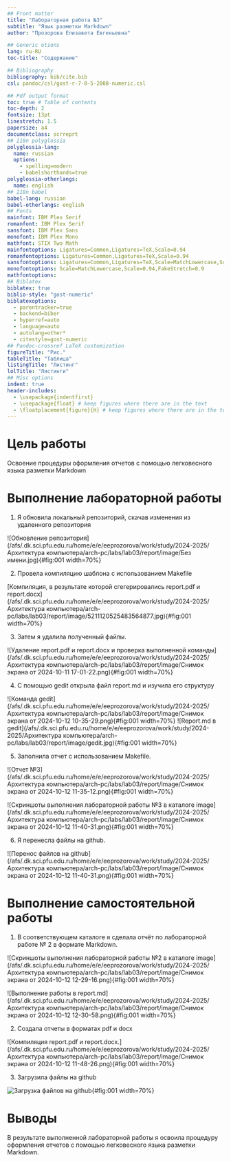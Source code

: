 ```yaml
---
## Front matter
title: "Лабораторная работа №3"
subtitle: "Язык разметки Markdown"
author: "Прозорова Елизавета Евгеньевна"

## Generic otions
lang: ru-RU
toc-title: "Содержание"

## Bibliography
bibliography: bib/cite.bib
csl: pandoc/csl/gost-r-7-0-5-2008-numeric.csl

## Pdf output format
toc: true # Table of contents
toc-depth: 2
fontsize: 13pt
linestretch: 1.5
papersize: a4
documentclass: scrreprt
## I18n polyglossia
polyglossia-lang:
  name: russian
  options:
	- spelling=modern
	- babelshorthands=true
polyglossia-otherlangs:
  name: english
## I18n babel
babel-lang: russian
babel-otherlangs: english
## Fonts
mainfont: IBM Plex Serif
romanfont: IBM Plex Serif
sansfont: IBM Plex Sans
monofont: IBM Plex Mono
mathfont: STIX Two Math
mainfontoptions: Ligatures=Common,Ligatures=TeX,Scale=0.94
romanfontoptions: Ligatures=Common,Ligatures=TeX,Scale=0.94
sansfontoptions: Ligatures=Common,Ligatures=TeX,Scale=MatchLowercase,Scale=0.94
monofontoptions: Scale=MatchLowercase,Scale=0.94,FakeStretch=0.9
mathfontoptions:
## Biblatex
biblatex: true
biblio-style: "gost-numeric"
biblatexoptions:
  - parentracker=true
  - backend=biber
  - hyperref=auto
  - language=auto
  - autolang=other*
  - citestyle=gost-numeric
## Pandoc-crossref LaTeX customization
figureTitle: "Рис."
tableTitle: "Таблица"
listingTitle: "Листинг"
lolTitle: "Листинги"
## Misc options
indent: true
header-includes:
  - \usepackage{indentfirst}
  - \usepackage{float} # keep figures where there are in the text
  - \floatplacement{figure}{H} # keep figures where there are in the text
---
```


# Цель работы

Освоение процедуры оформления отчетов с помощью легковесного
языка разметки Markdown

# Выполнение лабораторной работы

1. Я обновила локальный репозиторий, скачав изменения из удаленного репозитория 

![Обновление репозитория](/afs/.dk.sci.pfu.edu.ru/home/e/e/eeprozorova/work/study/2024-2025/Архитектура компьютера/arch-pc/labs/lab03/report/image/Без имени.jpg){#fig:001 width=70%}

2. Провела компиляцию шаблона с использованием Makefile

[Компиляция, в результате которой сгегерировались report.pdf и report.docx](/afs/.dk.sci.pfu.edu.ru/home/e/e/eeprozorova/work/study/2024-2025/Архитектура компьютера/arch-pc/labs/lab03/report/image/5211120525483564877.jpg){#fig:001 width=70%}

3. Затем я удалила полученный файлы.

![Удаление report.pdf и report.docx и проверка выполненной команды](/afs/.dk.sci.pfu.edu.ru/home/e/e/eeprozorova/work/study/2024-2025/Архитектура компьютера/arch-pc/labs/lab03/report/image/Снимок экрана от 2024-10-11 17-01-22.png){#fig:001 width=70%}

4. С помощью gedit открыла файл report.md и изучила его структуру

![Команда gedit](/afs/.dk.sci.pfu.edu.ru/home/e/e/eeprozorova/work/study/2024-2025/Архитектура компьютера/arch-pc/labs/lab03/report/image/Снимок экрана от 2024-10-12 10-35-29.png){#fig:001 width=70%}
![Report.md в gedit](/afs/.dk.sci.pfu.edu.ru/home/e/e/eeprozorova/work/study/2024-2025/Архитектура компьютера/arch-pc/labs/lab03/report/image/gedit.jpg){#fig:001 width=70%}

5. Заполнила отчет с использованием Makefile.

![Отчет №3](/afs/.dk.sci.pfu.edu.ru/home/e/e/eeprozorova/work/study/2024-2025/Архитектура компьютера/arch-pc/labs/lab03/report/image/Снимок экрана от 2024-10-12 11-35-12.png){#fig:001 width=70%}

![Скриншоты выполнения лабораторной работы №3 в каталоге image](/afs/.dk.sci.pfu.edu.ru/home/e/e/eeprozorova/work/study/2024-2025/Архитектура компьютера/arch-pc/labs/lab03/report/image/Снимок экрана от 2024-10-12 11-40-31.png){#fig:001 width=70%}

6. Я перенесла файлы на github.

![Перенос файлов на github](/afs/.dk.sci.pfu.edu.ru/home/e/e/eeprozorova/work/study/2024-2025/Архитектура компьютера/arch-pc/labs/lab03/report/image/Снимок экрана от 2024-10-12 11-40-31.png){#fig:001 width=70%}

# Выполнение самостоятельной работы

1. В соответствующем каталоге  я сделала отчёт по лабораторной работе № 2 в формате Markdown.

![Скриншоты выполнения лабораторной работы №2 в каталоге image](/afs/.dk.sci.pfu.edu.ru/home/e/e/eeprozorova/work/study/2024-2025/Архитектура компьютера/arch-pc/labs/lab03/report/image/Снимок экрана от 2024-10-12 12-29-16.png){#fig:001 width=70%}

![Выполнение работы в report.md](/afs/.dk.sci.pfu.edu.ru/home/e/e/eeprozorova/work/study/2024-2025/Архитектура компьютера/arch-pc/labs/lab03/report/image/Снимок экрана от 2024-10-12 12-30-58.png){#fig:001 width=70%}

2. Создала отчеты в форматах pdf и docx

![Компиляция report.pdf и report.docx.](/afs/.dk.sci.pfu.edu.ru/home/e/e/eeprozorova/work/study/2024-2025/Архитектура компьютера/arch-pc/labs/lab03/report/image/Снимок экрана от 2024-10-12 11-48-26.png){#fig:001 width=70%}

3. Загрузила файлы на github

![Загрузка файлов на github](){#fig:001 width=70%}

# Выводы

В результате выполненной лабораторной работы я освоила процедуру оформления отчетов с помощью легковесного языка разметки Markdown.

